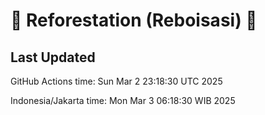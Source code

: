 
# 🌳 Reforestation (Reboisasi) 🌲

## Last Updated

GitHub Actions time: Sun Mar  2 23:18:30 UTC 2025

Indonesia/Jakarta time: Mon Mar  3 06:18:30 WIB 2025
